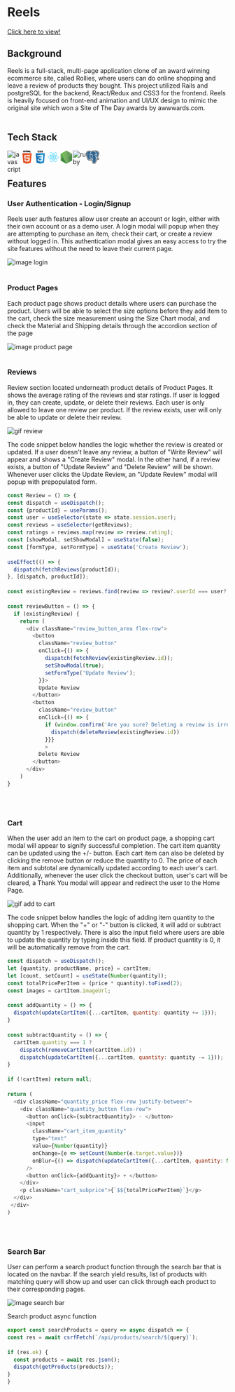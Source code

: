 # Reels
[Click here to view!](https://reels.onrender.com/)
<br>

## Background
Reels is a full-stack, multi-page application clone of an award winning ecommerce site, called Rollies, where users can do online shopping and leave a review of products they bought. This project utilized Rails and postgreSQL for the backend, React/Redux and CSS3 for the frontend.
Reels is heavily focused on front-end animation and UI/UX design to mimic the original site which won a Site of The Day awards by awwwards.com.  
<br>

## Tech Stack
<img align="left" alt="javascript" width="30px" src="https://raw.githubusercontent.com/jmnote/z-icons/master/svg/javascript.svg">
<img align="left" alt="html5" width="30px" src="https://raw.githubusercontent.com/github/explore/80688e429a7d4ef2fca1e82350fe8e3517d3494d/topics/html/html.png">
<img align="left" alt="css3" width="30px" src="https://raw.githubusercontent.com/github/explore/80688e429a7d4ef2fca1e82350fe8e3517d3494d/topics/css/css.png">
<img align="left" alt="react" width="30px" src="https://raw.githubusercontent.com/github/explore/80688e429a7d4ef2fca1e82350fe8e3517d3494d/topics/react/react.png">
<img align="left" alt="node.js" width="30px" src="https://raw.githubusercontent.com/github/explore/80688e429a7d4ef2fca1e82350fe8e3517d3494d/topics/nodejs/nodejs.png">
<img align="left" alt="ruby" width="30px" src="https://raw.githubusercontent.com/jmnote/z-icons/master/svg/ruby.svg">
<img align="left" alt="postgresql" width="30px" src="https://raw.githubusercontent.com/github/explore/80688e429a7d4ef2fca1e82350fe8e3517d3494d/topics/postgresql/postgresql.png">
<br>
<br>

## Features
### User Authentication - Login/Signup
Reels user auth features allow user create an account or login, either with their own account or as a demo user. A login modal will popup when they are attempting to purchase an item, check their cart, or create a review without logged in. This authentication modal gives an easy access to try the site features without the need to leave their current page.

![image login](https://user-images.githubusercontent.com/110148438/207139652-0fe302aa-66c8-44b4-a444-e871c9d9292a.png)
<br>
<br>

### Product Pages
Each product page shows product details where users can purchase the product. Users will be able to select the size options before they add item to the cart, check the size measurement using the Size Chart modal, and check the Material and Shipping details through the accordion section of the page

![image product page](https://i.ibb.co/b1DjR9v/screencapture-reels-onrender-products-2-2022-12-12-12-39-30.png)
<br>
<br>

### Reviews
Review section located underneath product details of Product Pages. It shows the average rating of the reviews and star ratings. If user is logged in, they can create, update, or delete their reviews. Each user is only allowed to leave one review per product. If the review exists, user will only be able to update or delete their review.

![gif review](https://i.ibb.co/NsxnTL5/reviews.gif)

The code snippet below handles the logic whether the review is created or updated. If a user doesn't leave any review, a button of "Write Review" will appear and shows a "Create Review" modal. In the other hand, if a review exists, a button of "Update Review" and "Delete Review" will be shown. Whenever user clicks the Update Review, an "Update Review" modal will popup with prepopulated form.

```javascript
const Review = () => {
const dispatch = useDispatch();
const {productId} = useParams();
const user = useSelector(state => state.session.user);
const reviews = useSelector(getReviews);
const ratings = reviews.map(review => review.rating);
const [showModal, setShowModal] = useState(false);
const [formType, setFormType] = useState('Create Review');

useEffect(() => {
  dispatch(fetchReviews(productId));
}, [dispatch, productId]);

const existingReview = reviews.find(review => review?.userId === user?.id);

const reviewButton = () => {
  if (existingReview) {
    return (
      <div className="review_button_area flex-row">
        <button 
          className="review_button"
          onClick={() => {
            dispatch(fetchReview(existingReview.id));
            setShowModal(true);
            setFormType('Update Review');
          }}>
          Update Review
        </button>
        <button 
          className="review_button"
          onClick={() => {
            if (window.confirm('Are you sure? Deleting a review is irreversible.')) {
              dispatch(deleteReview(existingReview.id))
            }}}
            >
          Delete Review
        </button>
      </div>
    )
}
```
<br>
<br>

### Cart
When the user add an item to the cart on product page, a shopping cart modal will appear to signify successful completion. The cart item quantity can be updated using the +/- button. Each cart item can also be deleted by clicking the remove button or reduce the quantity to 0. The price of each item and subtotal are dynamically updated according to each user's cart. Additionally, whenever the user click the checkout button, user's cart will be cleared, a Thank You modal will appear and redirect the user to the Home Page.

![gif add to cart](https://i.ibb.co/s1s89nD/product-atc.gif)

The code snippet below handles the logic of adding item quantity to the shopping cart. When the "+" or "-" button is clicked, it will add or subtract quantity by 1 respectively. There is also the input field where users are able to update the quantity by typing inside this field. If product quantity is 0, it will be automatically remove from the cart.

```javascript
const dispatch = useDispatch();
let {quantity, productName, price} = cartItem;
let [count, setCount] = useState(Number(quantity));
const totalPricePerItem = (price * quantity).toFixed(2);
const images = cartItem.imageUrl;

const addQuantity = () => {
  dispatch(updateCartItem({...cartItem, quantity: quantity += 1}));
}

const subtractQuantity = () => {
  cartItem.quantity === 1 ? 
    dispatch(removeCartItem(cartItem.id)) : 
    dispatch(updateCartItem({...cartItem, quantity: quantity -= 1}));
}

if (!cartItem) return null;

return (
  <div className="quantity_price flex-row justify-between">
    <div className="quantity_button flex-row">
      <button onClick={subtractQuantity}> - </button>
      <input 
        className="cart_item_quantity"
        type="text"
        value={Number(quantity)}
        onChange={e => setCount(Number(e.target.value))}
        onBlur={() => dispatch(updateCartItem({...cartItem, quantity: Number(count)}))}
      />
      <button onClick={addQuantity}> + </button>
    </div>
    <p className="cart_subprice">{`$${totalPricePerItem}`}</p>
  </div>
 </div>
)
  ```
<br>
<br>

### Search Bar
User can perform a search product function through the search bar that is located on the navbar. If the search yield results, list of products with matching query will show up and user can click through each product to their corresponding pages.

![image search bar](https://i.ibb.co/gVbCbPT/search.png)

Search product async function
```javascript
export const searchProducts = query => async dispatch => {
const res = await csrfFetch(`/api/products/search/${query}`);

if (res.ok) {
  const products = await res.json();
  dispatch(getProducts(products));
}
}
```
